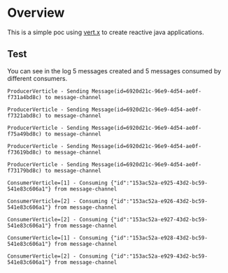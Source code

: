 # Overview

This is a simple poc using [vert.x] to create reactive java applications.


## Test

You can see in the log 5 messages created and 5 messages consumed by different consumers.


`ProducerVerticle - Sending Message(id=6920d21c-96e9-4d54-ae0f-f731a4bd8c) to message-channel`

`ProducerVerticle - Sending Message(id=6920d21c-96e9-4d54-ae0f-f7321abd8c) to message-channel`

`ProducerVerticle - Sending Message(id=6920d21c-96e9-4d54-ae0f-f75a49bd8c) to message-channel`

`ProducerVerticle - Sending Message(id=6920d21c-96e9-4d54-ae0f-f73619bd8c) to message-channel`

`ProducerVerticle - Sending Message(id=6920d21c-96e9-4d54-ae0f-f73179bd8c) to message-channel`


`ConsumerVerticle=[1] - Consuming {"id":"153ac52a-e925-43d2-bc59-541e83c606a1"} from message-channel`

`ConsumerVerticle=[2] - Consuming {"id":"153ac52a-e926-43d2-bc59-541e83c606a1"} from message-channel`

`ConsumerVerticle=[2] - Consuming {"id":"153ac52a-e927-43d2-bc59-541e83c606a1"} from message-channel`

`ConsumerVerticle=[1] - Consuming {"id":"153ac52a-e928-43d2-bc59-541e83c606a1"} from message-channel`

`ConsumerVerticle=[2] - Consuming {"id":"153ac52a-e929-43d2-bc59-541e83c606a1"} from message-channel`

[vert.x]: https://vertx.io/
